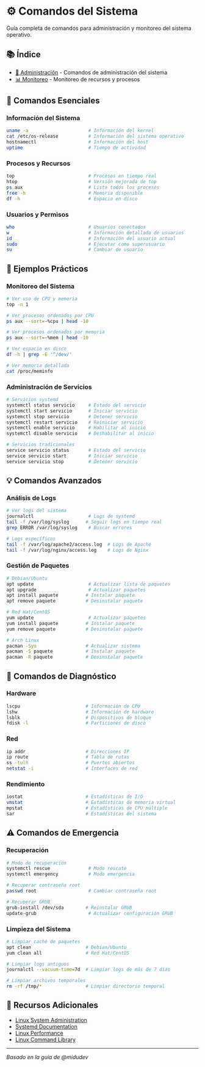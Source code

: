 # ⚙️ Comandos del Sistema

Guía completa de comandos para administración y monitoreo del sistema operativo.

## 📚 Índice

- [🔧 Administración](./administracion.md) - Comandos de administración del sistema
- [📊 Monitoreo](./monitoreo.md) - Monitoreo de recursos y procesos

## 🚀 Comandos Esenciales

### Información del Sistema
```bash
uname -a                      # Información del kernel
cat /etc/os-release           # Información del sistema operativo
hostnamectl                   # Información del host
uptime                        # Tiempo de actividad
```

### Procesos y Recursos
```bash
top                           # Procesos en tiempo real
htop                          # Versión mejorada de top
ps aux                        # Lista todos los procesos
free -h                       # Memoria disponible
df -h                         # Espacio en disco
```

### Usuarios y Permisos
```bash
who                           # Usuarios conectados
w                             # Información detallada de usuarios
id                            # Información del usuario actual
sudo                          # Ejecutar como superusuario
su                            # Cambiar de usuario
```

## 🎯 Ejemplos Prácticos

### Monitoreo del Sistema
```bash
# Ver uso de CPU y memoria
top -n 1

# Ver procesos ordenados por CPU
ps aux --sort=-%cpu | head -10

# Ver procesos ordenados por memoria
ps aux --sort=-%mem | head -10

# Ver espacio en disco
df -h | grep -E '^/dev/'

# Ver memoria detallada
cat /proc/meminfo
```

### Administración de Servicios
```bash
# Servicios systemd
systemctl status servicio     # Estado del servicio
systemctl start servicio      # Iniciar servicio
systemctl stop servicio       # Detener servicio
systemctl restart servicio    # Reiniciar servicio
systemctl enable servicio     # Habilitar al inicio
systemctl disable servicio    # Deshabilitar al inicio

# Servicios tradicionales
service servicio status       # Estado del servicio
service servicio start        # Iniciar servicio
service servicio stop         # Detener servicio
```

## 💡 Comandos Avanzados

### Análisis de Logs
```bash
# Ver logs del sistema
journalctl                    # Logs de systemd
tail -f /var/log/syslog      # Seguir logs en tiempo real
grep ERROR /var/log/syslog    # Buscar errores

# Logs específicos
tail -f /var/log/apache2/access.log  # Logs de Apache
tail -f /var/log/nginx/access.log    # Logs de Nginx
```

### Gestión de Paquetes
```bash
# Debian/Ubuntu
apt update                    # Actualizar lista de paquetes
apt upgrade                   # Actualizar paquetes
apt install paquete          # Instalar paquete
apt remove paquete           # Desinstalar paquete

# Red Hat/CentOS
yum update                    # Actualizar paquetes
yum install paquete          # Instalar paquete
yum remove paquete           # Desinstalar paquete

# Arch Linux
pacman -Syu                  # Actualizar sistema
pacman -S paquete            # Instalar paquete
pacman -R paquete            # Desinstalar paquete
```

## 🔧 Comandos de Diagnóstico

### Hardware
```bash
lscpu                        # Información de CPU
lshw                         # Información de hardware
lsblk                        # Dispositivos de bloque
fdisk -l                     # Particiones de disco
```

### Red
```bash
ip addr                      # Direcciones IP
ip route                     # Tabla de rutas
ss -tuln                     # Puertos abiertos
netstat -i                   # Interfaces de red
```

### Rendimiento
```bash
iostat                       # Estadísticas de I/O
vmstat                       # Estadísticas de memoria virtual
mpstat                       # Estadísticas de CPU múltiple
sar                          # Estadísticas del sistema
```

## ⚠️ Comandos de Emergencia

### Recuperación
```bash
# Modo de recuperación
systemctl rescue              # Modo rescate
systemctl emergency           # Modo emergencia

# Recuperar contraseña root
passwd root                   # Cambiar contraseña root

# Recuperar GRUB
grub-install /dev/sda        # Reinstalar GRUB
update-grub                   # Actualizar configuración GRUB
```

### Limpieza del Sistema
```bash
# Limpiar caché de paquetes
apt clean                    # Debian/Ubuntu
yum clean all                # Red Hat/CentOS

# Limpiar logs antiguos
journalctl --vacuum-time=7d  # Limpiar logs de más de 7 días

# Limpiar archivos temporales
rm -rf /tmp/*                # Limpiar directorio temporal
```

## 📖 Recursos Adicionales

- [Linux System Administration](https://tldp.org/LDP/sag/)
- [Systemd Documentation](https://www.freedesktop.org/wiki/Software/systemd/)
- [Linux Performance](http://www.brendangregg.com/linuxperf.html)
- [Linux Command Library](https://linuxcommandlibrary.com/)

---

*Basado en la guía de @midudev* 